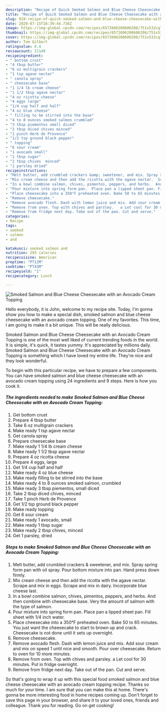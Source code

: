 ```yaml
---
description: "Recipe of Quick Smoked Salmon and Blue Cheese Cheesecake with an Avocado Cream Topping"
title: "Recipe of Quick Smoked Salmon and Blue Cheese Cheesecake with an Avocado Cream Topping"
slug: 919-recipe-of-quick-smoked-salmon-and-blue-cheese-cheesecake-with-an-avocado-cream-topping
date: 2020-07-15T16:39:44.736Z
image: https://img-global.cpcdn.com/recipes/6572606208606208/751x532cq70/smoked-salmon-and-blue-cheese-cheesecake-with-an-avocado-cream-topping-recipe-main-photo.jpg
thumbnail: https://img-global.cpcdn.com/recipes/6572606208606208/751x532cq70/smoked-salmon-and-blue-cheese-cheesecake-with-an-avocado-cream-topping-recipe-main-photo.jpg
cover: https://img-global.cpcdn.com/recipes/6572606208606208/751x532cq70/smoked-salmon-and-blue-cheese-cheesecake-with-an-avocado-cream-topping-recipe-main-photo.jpg
author: Tom Gilbert
ratingvalue: 4.4
reviewcount: 21149
recipeingredient:
- " bottom crust"
- "4 tbsp butter"
- "6 oz multigrain crackers"
- "1 tsp agave nectar"
- " canola spray"
- " cheesecake base"
- "1 1/4 lb cream cheese"
- "1 1/2 tbsp agave nectar"
- "4 oz ricotta cheese"
- "4 eggs large"
- "1/4 cup half and half"
- "4 oz blue cheese"
- " filling to be stirred into the base"
- "4 to 8 ounces smoked salmon crumbled"
- "3 tbsp piementos small diced"
- "2 tbsp diced chives minced"
- "1 pinch Herb de Provence"
- "1/2 tsp ground black pepper"
- " topping"
- "6 sour cream"
- "1 avocado small"
- "1 tbsp sugar"
- "2 tbsp chives  minced"
- "1 parsley dried"
recipeinstructions:
- "Melt butter, add crumbled crackers &amp; sweetener, and mix. Spray spring form pan with oil spray. Pour bottom mixture into pan. Hand press down firmly."
- "Mix cream cheese and then add the ricotta with the agave nectar.  Scrape and mix in eggs. Scrape and mix in dairy.  Incorporate blue cheese last."
- "In a bowl combine salmon, chives, pimentos, peppers, and herbs.  And then combine with cheesecake base. Very the amount of salmon with the type of salmon."
- "Pour mixture into spring form pan.  Place pan a lipped sheet pan. Fill sheet with 1/4 inch water."
- "Place cheesecake into a 350°F preheated oven. Bake 50 to 65 minutes.  You just want the cheesecake to start to brown up and crack. Cheesecake is not done until it sets up overnight."
- "Remove cheesecake."
- "Remove avocado flesh. Dash with lemon juice and mix. Add sour cream and mix on speed 1 until nice and smooth.  Pour over cheesecake.  Return to oven for 10 more minutes."
- "Remove from oven. Top with chives and parsley.   a Let cool for 30 minutes.  Put in fridge overnight."
- "Remove from fridge next day. Take out of the pan. Cut and serve."
categories:
- Recipe
tags:
- smoked
- salmon
- and

katakunci: smoked salmon and 
nutrition: 293 calories
recipecuisine: American
preptime: "PT12M"
cooktime: "PT43M"
recipeyield: "1"
recipecategory: Lunch

---
```



![Smoked Salmon and Blue Cheese Cheesecake with an Avocado Cream Topping](https://img-global.cpcdn.com/recipes/6572606208606208/751x532cq70/smoked-salmon-and-blue-cheese-cheesecake-with-an-avocado-cream-topping-recipe-main-photo.jpg)

Hello everybody, it is John, welcome to my recipe site. Today, I'm gonna show you how to make a special dish, smoked salmon and blue cheese cheesecake with an avocado cream topping. One of my favorites. This time, I am going to make it a bit unique. This will be really delicious.

Smoked Salmon and Blue Cheese Cheesecake with an Avocado Cream Topping is one of the most well liked of current trending foods in the world. It is simple, it's quick, it tastes yummy. It's appreciated by millions daily. Smoked Salmon and Blue Cheese Cheesecake with an Avocado Cream Topping is something which I have loved my entire life. They're nice and they look wonderful.




To begin with this particular recipe, we have to prepare a few components. You can have smoked salmon and blue cheese cheesecake with an avocado cream topping using 24 ingredients and 9 steps. Here is how you cook it.

<!--inarticleads1-->

##### The ingredients needed to make Smoked Salmon and Blue Cheese Cheesecake with an Avocado Cream Topping:

1. Get  bottom crust
1. Prepare 4 tbsp butter
1. Take 6 oz multigrain crackers
1. Make ready 1 tsp agave nectar
1. Get  canola spray
1. Prepare  cheesecake base
1. Make ready 1 1/4 lb cream cheese
1. Make ready 1 1/2 tbsp agave nectar
1. Prepare 4 oz ricotta cheese
1. Prepare 4 eggs, large
1. Get 1/4 cup half and half
1. Make ready 4 oz blue cheese
1. Make ready  filling to be stirred into the base
1. Make ready 4 to 8 ounces smoked salmon, crumbled
1. Make ready 3 tbsp piementos, small diced
1. Take 2 tbsp diced chives, minced
1. Take 1 pinch Herb de Provence
1. Get 1/2 tsp ground black pepper
1. Make ready  topping
1. Get 6 sour cream
1. Make ready 1 avocado, small
1. Make ready 1 tbsp sugar
1. Make ready 2 tbsp chives,  minced
1. Get 1 parsley, dried




<!--inarticleads2-->

##### Steps to make Smoked Salmon and Blue Cheese Cheesecake with an Avocado Cream Topping:

1. Melt butter, add crumbled crackers &amp; sweetener, and mix. Spray spring form pan with oil spray. Pour bottom mixture into pan. Hand press down firmly.
1. Mix cream cheese and then add the ricotta with the agave nectar.  Scrape and mix in eggs. Scrape and mix in dairy.  Incorporate blue cheese last.
1. In a bowl combine salmon, chives, pimentos, peppers, and herbs.  And then combine with cheesecake base. Very the amount of salmon with the type of salmon.
1. Pour mixture into spring form pan.  Place pan a lipped sheet pan. Fill sheet with 1/4 inch water.
1. Place cheesecake into a 350°F preheated oven. Bake 50 to 65 minutes.  You just want the cheesecake to start to brown up and crack. Cheesecake is not done until it sets up overnight.
1. Remove cheesecake.
1. Remove avocado flesh. Dash with lemon juice and mix. Add sour cream and mix on speed 1 until nice and smooth.  Pour over cheesecake.  Return to oven for 10 more minutes.
1. Remove from oven. Top with chives and parsley.   a Let cool for 30 minutes.  Put in fridge overnight.
1. Remove from fridge next day. Take out of the pan. Cut and serve.




So that's going to wrap it up with this special food smoked salmon and blue cheese cheesecake with an avocado cream topping recipe. Thanks so much for your time. I am sure that you can make this at home. There's gonna be more interesting food in home recipes coming up. Don't forget to save this page in your browser, and share it to your loved ones, friends and colleague. Thank you for reading. Go on get cooking!
